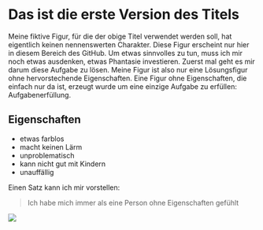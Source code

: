 # Das ist die erste Version des Titels


Meine fiktive Figur, für die der obige Titel verwendet werden soll, hat eigentlich keinen nennenswerten Charakter. Diese Figur erscheint nur hier in diesem Bereich des GitHub. Um etwas sinnvolles zu tun, muss ich mir noch etwas ausdenken, etwas Phantasie investieren.
Zuerst mal geht es mir darum diese Aufgabe zu lösen. Meine Figur ist also nur eine Lösungsfigur ohne hervorstechende Eigenschaften.
Eine Figur ohne Eigenschaften, die einfach nur da ist, erzeugt wurde um eine einzige Aufgabe zu erfüllen: Aufgabenerfüllung.


## Eigenschaften

* etwas farblos
* macht keinen Lärm
* unproblematisch
* kann nicht gut mit Kindern
* unauffällig



Einen Satz kann ich mir vorstellen:

> Ich habe mich immer als eine 
> Person ohne Eigenschaften gefühlt


<img src="https://images.booklooker.de/x/01QJyD/Robert-Musil+Der-Mann-ohne-Eigenschaften-Roman.jpg" />
